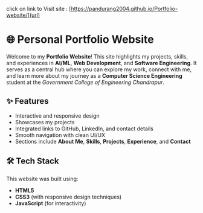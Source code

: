 click on link to Visit site : [https://pandurang2004.github.io/Portfolio-website/](url)

# 🌐 Personal Portfolio Website

Welcome to my **Portfolio Website**! This site highlights my projects, skills, and experiences in **AI/ML**, **Web Development**, and **Software Engineering**. It serves as a central hub where you can explore my work, connect with me, and learn more about my journey as a **Computer Science Engineering** student at the *Government College of Engineering Chandrapur*.

## ✨ Features

- Interactive and responsive design
- Showcases my projects
- Integrated links to GitHub, LinkedIn, and contact details
- Smooth navigation with clean UI/UX
- Sections include **About Me**, **Skills**, **Projects**, **Experience**, and **Contact**

## 🛠 Tech Stack

This website was built using:

- **HTML5**  
- **CSS3** (with responsive design techniques)  
- **JavaScript** (for interactivity)  



